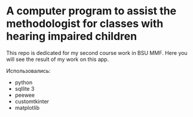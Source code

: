 # A computer program to assist the methodologist for classes with hearing impaired children
This repo is dedicated for my second course work in BSU MMF. Here you will see the result of my work on this app.

Использовались:
* python
* sqllite 3
* peewee
* customtkinter
* matplotlib
